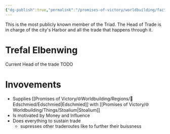 ```yaml
---
{"dg-publish":true,"permalink":"/promises-of-victory/worldbuilding/factions/the-triad/head-of-trade/","title":"Head of Trade","noteIcon":"NPC","created":"2023-01-25T02:26:54.304+01:00","updated":"2023-03-29T21:32:53.006+02:00"}
---
```



This is the most publicly known member of the Triad.
The Head of Trade is in charge of the city's Harbor and all the trade that happens through it.

# Trefal Elbenwing

Current Head of the trade TODO

# Invovements
- Supplies [[Promises of Victory/🌐Worldbuilding/Regions/🏰Edschmied/Edschmied\|Edschmied]] with [[Promises of Victory/🌐Worldbuilding/Things/Stoalium\|Stoalium]] 
- Is motivated by Money and Influence
- Does everything to sustain trade
	- supresses other traderoutes like to further their buissness

